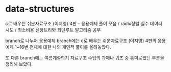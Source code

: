 # data-structures
c로 배우는 쉬운자료구조 (이지영) 4판  - 응용예제 풀이 모음 / radix정렬 실수 데이터 시도 / 최소비용 신장트리와 최단루트 알고리즘 공부


branch로 나누어 응용예제 branch에는  c로 배우는 쉬운자료구조 (이지영) 4판의 응용예제 1~16번 전체에 대한 나의 개인적 풀이를 올려놓았다.

또 다른 branch에는 여름계절학기 자료구조 수업의 과제나 퀴즈 중 흥미로웠던 부분을 정리해 보았다.  
